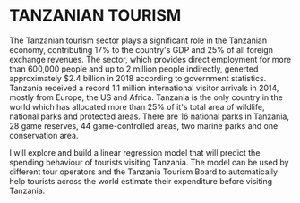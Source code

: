 # TANZANIAN TOURISM

The Tanzanian tourism sector plays a significant role in the Tanzanian economy, contributing 17% to the country's GDP and 25% of all foreign exchange revenues. The sector, which provides direct employment for more than 600,000 people and up to 2 million people indirectly, generted approximately $2.4 billion in 2018 according to government statistics. Tanzania received a record 1.1 million international visitor arrivals in 2014, mostly from Europe, the US and Africa. Tanzania is the only country in the world which has allocated more than 25% of it's total area of wildlife, national parks and protected areas. There are 16 national parks in Tanzania, 28 game reserves, 44 game-controlled areas, two marine parks and one conservation area.


I will explore and build a linear regression model that will predict the spending behaviour of tourists visiting Tanzania. The model can be used by different tour operators and the Tanzania Tourism Board to automatically help tourists across the world estimate their expenditure before visiting Tanzania.
